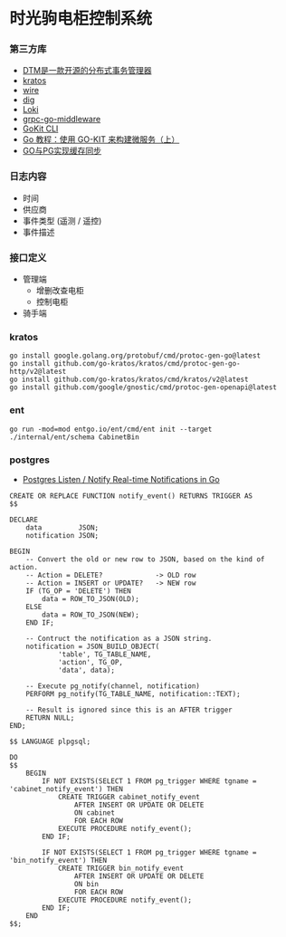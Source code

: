 # 时光驹电柜控制系统

### 第三方库

- [DTM是一款开源的分布式事务管理器](https://www.dtm.pub/guide/start.html)
- [kratos](https://go-kratos.dev/docs)
- [wire](https://zhuanlan.zhihu.com/p/399101012)
- [dig](https://darjun.github.io/2020/02/22/godailylib/dig/)
- [Loki](https://github.com/grafana/loki)
- [grpc-go-middleware](https://www.cnblogs.com/FireworksEasyCool/p/12750339.html)
- [GoKit CLI](https://github.com/GrantZheng/kit/blob/master/README_zh.md)
- [Go 教程：使用 GO-KIT 来构建微服务（上）](https://learnku.com/go/t/36923)
- [GO与PG实现缓存同步](https://pigsty.cc/zh/blog/2017/08/03/go%E4%B8%8Epg%E5%AE%9E%E7%8E%B0%E7%BC%93%E5%AD%98%E5%90%8C%E6%AD%A5/)

### 日志内容

- 时间
- 供应商
- 事件类型 (遥测 / 遥控)
- 事件描述

### 接口定义

- 管理端
    - 增删改查电柜
    - 控制电柜
- 骑手端

### kratos

```shell
go install google.golang.org/protobuf/cmd/protoc-gen-go@latest
go install github.com/go-kratos/kratos/cmd/protoc-gen-go-http/v2@latest
go install github.com/go-kratos/kratos/cmd/kratos/v2@latest
go install github.com/google/gnostic/cmd/protoc-gen-openapi@latest
```

### ent

```shell
go run -mod=mod entgo.io/ent/cmd/ent init --target ./internal/ent/schema CabinetBin
```

### postgres

- [Postgres Listen / Notify Real-time Notifications in Go](https://ds0nt.com/postgres-streaming-listen-notify-go)

```postgresql
CREATE OR REPLACE FUNCTION notify_event() RETURNS TRIGGER AS
$$

DECLARE
    data         JSON;
    notification JSON;

BEGIN
    -- Convert the old or new row to JSON, based on the kind of action.
    -- Action = DELETE?             -> OLD row
    -- Action = INSERT or UPDATE?   -> NEW row
    IF (TG_OP = 'DELETE') THEN
        data = ROW_TO_JSON(OLD);
    ELSE
        data = ROW_TO_JSON(NEW);
    END IF;

    -- Contruct the notification as a JSON string.
    notification = JSON_BUILD_OBJECT(
            'table', TG_TABLE_NAME,
            'action', TG_OP,
            'data', data);

    -- Execute pg_notify(channel, notification)
    PERFORM pg_notify(TG_TABLE_NAME, notification::TEXT);

    -- Result is ignored since this is an AFTER trigger
    RETURN NULL;
END;

$$ LANGUAGE plpgsql;

DO
$$
    BEGIN
        IF NOT EXISTS(SELECT 1 FROM pg_trigger WHERE tgname = 'cabinet_notify_event') THEN
            CREATE TRIGGER cabinet_notify_event
                AFTER INSERT OR UPDATE OR DELETE
                ON cabinet
                FOR EACH ROW
            EXECUTE PROCEDURE notify_event();
        END IF;

        IF NOT EXISTS(SELECT 1 FROM pg_trigger WHERE tgname = 'bin_notify_event') THEN
            CREATE TRIGGER bin_notify_event
                AFTER INSERT OR UPDATE OR DELETE
                ON bin
                FOR EACH ROW
            EXECUTE PROCEDURE notify_event();
        END IF;
    END
$$;
```
